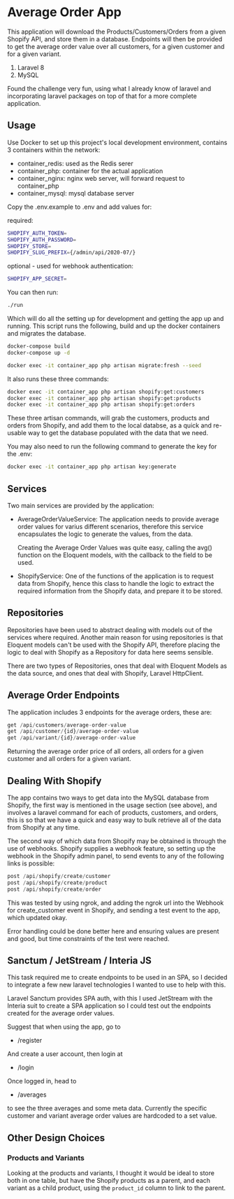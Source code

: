 # Average Order App

This application will download the Products/Customers/Orders from a given
Shopify API, and store them in a database. Endpoints will then be provided
to get the average order value over all customers, for a given customer and for
a given variant.

1. Laravel 8
2. MySQL

Found the challenge very fun, using what I already know of laravel and 
incorporating laravel packages on top of that for a more complete application.

## Usage

Use Docker to set up this project's local development environment, contains 3
containers within the network:

 - container_redis: used as the Redis serer
 - container_php: container for the actual application
 - container_nginx: nginx web server, will forward request to container_php
 - container_mysql: mysql database server
 
Copy the .env.example to .env and add values for:

required:

```sh
SHOPIFY_AUTH_TOKEN=
SHOPIFY_AUTH_PASSWORD=
SHOPIFY_STORE=
SHOPIFY_SLUG_PREFIX={/admin/api/2020-07/}
```

optional - used for webhook authentication:

```sh
SHOPIFY_APP_SECRET=
```

You can then run:

```sh
./run
```

Which will do all the setting up for development and getting the app up and 
running. This script runs the following, build and up the docker containers and
migrates the database.

```sh
docker-compose build
docker-compose up -d

docker exec -it container_app php artisan migrate:fresh --seed
```

It also runs these three commands:

```sh
docker exec -it container_app php artisan shopify:get:customers
docker exec -it container_app php artisan shopify:get:products
docker exec -it container_app php artisan shopify:get:orders
```

These three artisan commands, will grab the customers, products and orders from
Shopify, and add them to the local databse, as a quick and re-usable way to get 
the database populated with the data that we need.

You may also need to run the following command to generate the key for the .env:

```sh
docker exec -it container_app php artisan key:generate
```

## Services

Two main services are provided by the application:

- AverageOrderValueService:
  The application needs to provide average order values for varius different
  scenarios, therefore this service encapsulates the logic to generate the 
  values, from the data.
  
  Creating the Average Order Values was quite easy, calling the avg() function
  on the Eloquent models, with the callback to the field to be used.

- ShopifyService: 
  One of the functions of the application is to request data from Shopify, hence
  this class to handle the logic to extract the required information from the 
  Shopify data, and prepare it to be stored.
  
## Repositories

Repositories have been used to abstract dealing with models out of the services
where required. Another main reason for using repositories is that Eloquent 
models can't be used with the Shopify API, therefore placing the logic to deal
with Shopify as a Repository for data here seems sensible.

There are two types of Repositories, ones that deal with Eloquent Models as the 
data source, and ones that deal with Shopify, Laravel HttpClient.

## Average Order Endpoints

The application includes 3 endpoints for the average orders, these are:

```php
get /api/customers/average-order-value
get /api/customer/{id}/average-order-value
get /api/variant/{id}/average-order-value
```

Returning the average order price of all orders, all orders for a given customer
and all orders for a given variant.


## Dealing With Shopify

The app contains two ways to get data into the MySQL database from Shopify, the 
first way is mentioned in the usage section (see above), and involves a 
laravel command for each of products, customers, and orders, this is so that we 
have a quick and easy way to bulk retrieve all of the data from Shopify at 
any time.

The second way of which data from Shopify may be obtained is through the use of
webhooks. Shopify supplies a webhook feature, so setting up the webhook in the 
Shopify admin panel, to send events to any of the following links is possible:

```php
post /api/shopify/create/customer
post /api/shopify/create/product
post /api/shopify/create/order
```

This was tested by using ngrok, and adding the ngrok url into the Webhook for
create_customer event in Shopify, and sending a test event to the app, which 
updated okay.

Error handling could be done better here and ensuring values are present and
good, but time constraints of the test were reached.

## Sanctum / JetStream / Interia JS

This task required me to create endpoints to be used in an SPA, so I decided
to integrate a few new laravel technologies I wanted to use to help with this.

Laravel Sanctum provides SPA auth, with this I used JetStream with the Interia
suit to create a SPA application so I could test out the endpoints created for
the average order values. 

Suggest that when using the app, go to

- /register

And create a user account, then login at

- /login

Once logged in, head to

- /averages

to see the three averages and some meta data. Currently the specific customer 
and variant average order values are hardcoded to a set value.

## Other Design Choices

### Products and Variants

Looking at the products and variants, I thought it would be ideal to store both
in one table, but have the Shopify products as a parent, and each variant as a 
child product, using the `product_id` column to link to the parent.
